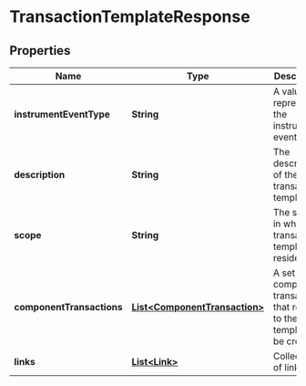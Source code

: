 

# TransactionTemplateResponse


## Properties

Name | Type | Description | Notes
------------ | ------------- | ------------- | -------------
**instrumentEventType** | **String** | A value that represents the instrument event type. | 
**description** | **String** | The description of the transaction template. | 
**scope** | **String** | The scope in which the transaction template resides. | 
**componentTransactions** | [**List&lt;ComponentTransaction&gt;**](ComponentTransaction.md) | A set of component transactions that relate to the template to be created. | 
**links** | [**List&lt;Link&gt;**](Link.md) | Collection of links. |  [optional]



